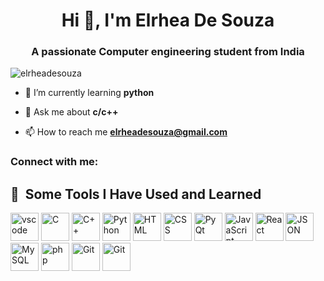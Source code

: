 <h1 align="center">Hi 👋, I'm Elrhea De Souza</h1>
<h3 align="center">A passionate Computer engineering student from India</h3>

<p align="left"> <img src="https://komarev.com/ghpvc/?username=elrheadesouza&label=Profile%20views&color=0e75b6&style=flat" alt="elrheadesouza" /> </p>

- 🌱 I’m currently learning **python**

- 💬 Ask me about **c/c++**

- 📫 How to reach me **elrheadesouza@gmail.com**

<h3 align="left">Connect with me:</h3>
<p align="left">
</p>

<h2> 🚀 &nbsp;Some Tools I Have Used and Learned</h2>
<p align="left">
<img src="https://cdn.jsdelivr.net/gh/devicons/devicon/icons/vscode/vscode-original.svg" alt="vscode" width="45" height="45"/>
<img src="https://cdn.jsdelivr.net/gh/devicons/devicon@latest/icons/c/c-original.svg" alt="C" width="45" height="45" />   
<img src="https://cdn.jsdelivr.net/gh/devicons/devicon@latest/icons/cplusplus/cplusplus-original.svg" alt="C++" width="45" height="45" />
<img src="https://cdn.jsdelivr.net/gh/devicons/devicon@latest/icons/python/python-original-wordmark.svg" alt="Python" width="45" height="45"/>
<img src="https://cdn.jsdelivr.net/gh/devicons/devicon@latest/icons/html5/html5-original.svg" alt="HTML" width="45" height="45"/>         
<img src="https://cdn.jsdelivr.net/gh/devicons/devicon@latest/icons/css3/css3-original.svg" alt="CSS" width="45" height="45"/>
<img src="https://cdn.jsdelivr.net/gh/devicons/devicon@latest/icons/qt/qt-original.svg" alt="PyQt" width="45" height="45"/>
<img src="https://cdn.jsdelivr.net/gh/devicons/devicon@latest/icons/javascript/javascript-original.svg" alt="JavaScript" width="45" height="45"/>
<img src="https://cdn.jsdelivr.net/gh/devicons/devicon@latest/icons/react/react-original-wordmark.svg" alt="React" width="45" height="45"/>
<img src="https://cdn.jsdelivr.net/gh/devicons/devicon@latest/icons/json/json-original.svg" alt="JSON" width="45" height="45"/>          
<img src="https://cdn.jsdelivr.net/gh/devicons/devicon@latest/icons/mysql/mysql-original-wordmark.svg" alt="MySQL" width="45" height="45"/>        
<img src="https://cdn.jsdelivr.net/gh/devicons/devicon/icons/php/php-original.svg" alt="php" width="45" height="45"/>
<img src="https://cdn.jsdelivr.net/gh/devicons/devicon@latest/icons/git/git-original-wordmark.svg" alt="Git" width="45" height="45"/>
<img src="https://cdn.jsdelivr.net/gh/devicons/devicon@latest/icons/github/github-original-wordmark.svg" alt="Git" width="45" height="45"/>
                
</p>

